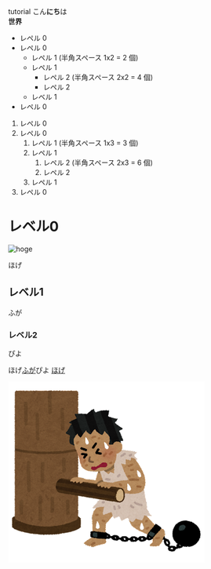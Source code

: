 
tutorial
こん**にち**は  
**世界**
- レペル 0
- レペル 0
  - レペル 1 (半角スペース 1x2 = 2 個)
  - レペル 1
    - レペル 2 (半角スペース 2x2 = 4 個)
    - レペル 2
  - レベル 1
- レペル 0

1. レペル 0
1. レペル 0
   1. レペル 1 (半角スペース 1x3 = 3 個)
   1. レペル 1
      1. レペル 2 (半角スペース 2x3 = 6 個)
      1. レペル 2
   1. レペル 1
1. レペル 0

# レベル0
![hoge](https://user-images.githubusercontent.com/66754239/147178098-2e0bdad9-a43f-42fd-adf6-09bcc1117b1a.png)

ほげ

## レベル1

ふが

### レベル2

ぴよ

ほげ[ふが](https://github.com/)ぴよ
[ほげ](./fuga/hoge.md)

![ほげ](./hoge.png)
